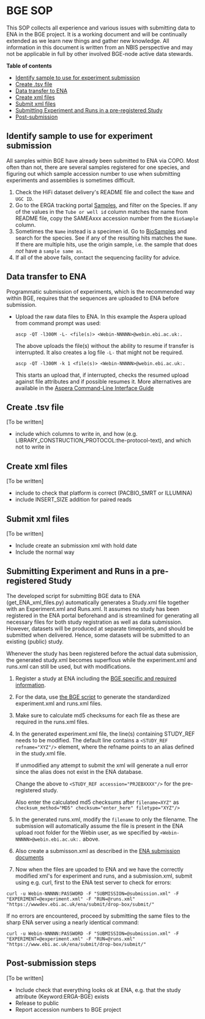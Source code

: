 # BGE SOP

This SOP collects all experience and various issues with submitting data to ENA in the BGE project. It is a working document and will be continually extended as we learn new things and gather new knowledge. All information in this document is written from an NBIS perspective and may not be applicable in full by other involved BGE-node active data stewards.

**Table of contents**
* [Identify sample to use for experiment submission](#identify-sample-to-use-for-experiment-submission)
* [Create .tsv file](#create-tsv-file)
* [Data transfer to ENA](#data-transfer-to-ena)
* [Create xml files](#create-xml-files)
* [Submit xml files](#submit-xml-files)
* [Submitting Experiment and Runs in a pre-registered Study](#submitting-experiment-and-runs-in-a-pre-registered-study)
* [Post-submission](#post-submission-steps)

## Identify sample to use for experiment submission

All samples within BGE have already been submitted to ENA via COPO. Most often than not, there are several samples registered for one species, and figuring out which sample accession number to use when submitting experiments and assemblies is sometimes difficult.

1. Check the HiFi dataset delivery's README file and collect the `Name` and `UGC ID`.
1. Go to the ERGA tracking portal [Samples](https://genomes.cnag.cat/erga-stream/samples/), and filter on the Species. If any of the values in the `Tube or well id` column matches the name from README file, copy the SAMEAxxx accession number from the `BioSample` column.
1. Sometimes the `Name` instead is a specimen id. Go to [BioSamples](https://www.ebi.ac.uk/biosamples/) and search for the species. See if any of the resulting hits matches the `Name`. If there are multiple hits, use the origin sample, i.e. the sample that does *not* have a `sample same as`.
1. If all of the above fails, contact the sequencing facility for advice.

## Data transfer to ENA

Programmatic submission of experiments, which is the recommended way within BGE, requires that the sequences are uploaded to ENA before submission.

* Upload the raw data files to ENA. In this example the Aspera upload from command prompt was used:

    `ascp -QT -l300M -L- <file(s)> <Webin-NNNNN>@webin.ebi.ac.uk:.`

    The above uploads the file(s) without the ability to resume if transfer is interrupted. It also creates a log file `-L-` that might not be required.

    `ascp -QT -l300M -k 1 <file(s)> <Webin-NNNNN>@webin.ebi.ac.uk:.`

    This starts an upload that, if interrupted, checks the resumed upload against file attributes and if possible resumes it.
    More alternatives are available in the [Aspera Command-Line Interface Guide](https://download.asperasoft.com/download/docs/cli/3.9.6/user_win/webhelp/index.html)

## Create .tsv file

[To be written]
* include which columns to write in, and how (e.g. LIBRARY_CONSTRUCTION_PROTOCOL:the-protocol-text), and which not to write in


## Create xml files

[To be written]
* include to check that platform is correct (PACBIO_SMRT or ILLUMINA)
* include INSERT_SIZE addition for paired reads

## Submit xml files

[To be written]
* Include create an submission xml with hold date
* Include the normal way 

## Submitting Experiment and Runs in a pre-registered Study

The developed script for submitting BGE data to ENA (get_ENA_xml_files.py) automatically generates a Study.xml file together with an Experiment.xml and Runs.xml. It assumes no study has been registered in the ENA portal beforehand and is streamlined for generating all necessary files for both study registration as well as data submission. However, datasets will be produced at separate timepoints, and should be submitted when delivered. Hence, some datasets will be submitted to an existing (public) study.

Whenever the study has been registered before the actual data submission, the generated study.xml becomes superflous while the experiment.xml and runs.xml can still be used, but with modifications.

1. Register a study at ENA including the [BGE specific and required information](https://github.com/ERGA-consortium/ERGA-submission/blob/main/BGE/ERGA-BGE_ReadData_Submission_Guide.md).

1. For the data, use [the BGE script](https://github.com/ERGA-consortium/ERGA-submission/blob/main/get_submission_xmls/get_ENA_xml_files.py) to generate the standardized experiment.xml and runs.xml files.

1. Make sure to calculate md5 checksums for each file as these are required in the runs.xml files. 

1. In the generated experiment.xml file, the line(s) containing STUDY_REF needs to be modified. The default line contains a `<STUDY_REF refname="XYZ"/>` element, where the refname points to an alias defined in the study.xml file.

    If unmodified any attempt to submit the xml will generate a null error since the alias does not exist in the ENA database.

    Change the above to `<STUDY_REF accession="PRJEBXXXX"/>` for the pre-registered study.

    Also enter the calculated md5 checksums after `filename=XYZ"` as `checksum_method="MD5" checksum="enter_here" filetype="XYZ"/>`

1. In the generated runs.xml, modify the `filename` to only the filename. The submission will automatically assume the file is present in the ENA upload root folder for the Webin user, as we specified by `<Webin-NNNNN>@webin.ebi.ac.uk:.` above.

1. Also create a submisson.xml as described in the [ENA submission documents](https://ena-docs.readthedocs.io/en/latest/submit/reads/programmatic.html)

1. Now when the files are upoaded to ENA and we have the correctly modified xml's for experiment and runs, and a submission.xml, submit using e.g. curl, first to the ENA test server to check for errors:

```
curl -u Webin-NNNNN:PASSWORD -F "SUBMISSION=@submission.xml" -F "EXPERIMENT=@experiment.xml" -F "RUN=@runs.xml" "https://wwwdev.ebi.ac.uk/ena/submit/drop-box/submit/"
```

If no errors are encountered, proceed by submitting the same files to the sharp ENA server using a nearly identical command:

```
curl -u Webin-NNNNN:PASSWORD -F "SUBMISSION=@submission.xml" -F "EXPERIMENT=@experiment.xml" -F "RUN=@runs.xml" "https://www.ebi.ac.uk/ena/submit/drop-box/submit/"
```

## Post-submission steps
[To be written] 
* Include check that everything looks ok at ENA, e.g. that the study attribute (Keyword:ERGA-BGE) exists
* Release to public
* Report accession numbers to BGE project
